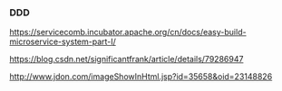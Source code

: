 ### DDD
https://servicecomb.incubator.apache.org/cn/docs/easy-build-microservice-system-part-I/

https://blog.csdn.net/significantfrank/article/details/79286947

http://www.jdon.com/imageShowInHtml.jsp?id=35658&oid=23148826


